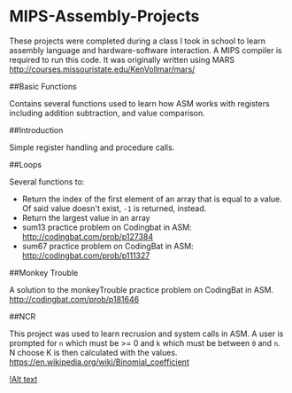 # MIPS-Assembly-Projects

These projects were completed during a class I took in school to learn assembly language and hardware-software interaction. A MIPS compiler is required to run this code. It was originally written using MARS http://courses.missouristate.edu/KenVollmar/mars/

##Basic Functions

Contains several functions used to learn how ASM works with registers including addition subtraction, and value comparison. 

##Introduction

Simple register handling and procedure calls.

##Loops

Several functions to:

- Return the index of the first element of an array that is equal to a value. Of said value doesn't exist, `-1` is returned, instead. 
- Return the largest value in an array
- sum13 practice problem on Codingbat in ASM: http://codingbat.com/prob/p127384
- sum67 practice problem on CodingBat in ASM: http://codingbat.com/prob/p111327

##Monkey Trouble

A solution to the monkeyTrouble practice problem on CodingBat in ASM. http://codingbat.com/prob/p181646

##NCR

This project was used to learn recrusion and system calls in ASM. A user is prompted for `n` which must be >= 0 and `k` which must be between `0` and `n`.  N choose K is then calculated with the values. https://en.wikipedia.org/wiki/Binomial_coefficient

[!Alt text](https://raw.githubusercontent.com/zimmertr/MIPS-Assembly-Projects/master/nCr/screenshot.png "Screenshot of nCr")
